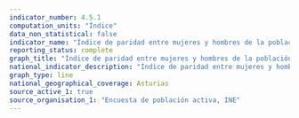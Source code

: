 ```yaml
---
indicator_number: 4.5.1
computation_units: "Índice"
data_non_statistical: false
indicator_name: "Índice de paridad entre mujeres y hombres de la población entre 15 y 64 años que ha realizado estudios o formación en las últimas cuatro semanas"
reporting_status: complete
graph_title: "Índice de paridad entre mujeres y hombres de la población entre 15 y 64 años que ha realizado estudios o formación en las últimas cuatro semanas"
national_indicator_description: "Índice de paridad entre mujeres y hombres de la población entre 15 y 64 años que ha realizado estudios o formación en las últimas cuatro semanas"
graph_type: line
national_geographical_coverage: Asturias
source_active_1: true
source_organisation_1: "Encuesta de población activa, INE"
---
```

